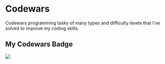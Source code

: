 # Codewars
Codewars programming tasks of many types and difficulty levels that I've solved to improve my coding skills.

## My Codewars Badge
![](https://www.codewars.com/users/LaurenBrown/badges/large)